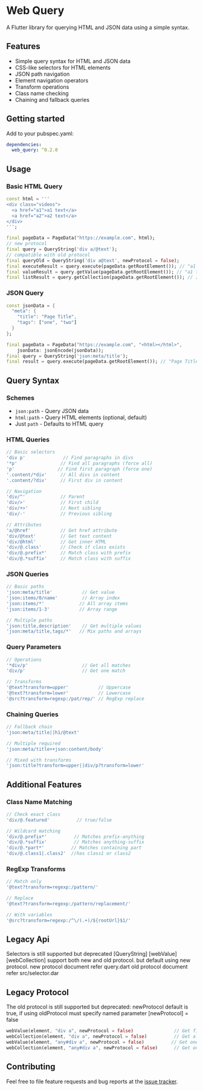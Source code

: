# Web Query

A Flutter library for querying HTML and JSON data using a simple syntax.

## Features

- Simple query syntax for HTML and JSON data
- CSS-like selectors for HTML elements
- JSON path navigation
- Element navigation operators
- Transform operations
- Class name checking
- Chaining and fallback queries

## Getting started

Add to your pubspec.yaml:

```yaml
dependencies:
  web_query: ^0.2.0
```

## Usage

### Basic HTML Query

```dart
const html = '''
<div class="videos">
  <a href="a1">a1 text</a>
  <a href="a2">a2 text</a>
</div>
''';

final pageData = PageData("https://example.com", html);
// new protocol
final query = QueryString('div a/@text');
// compatible with old protocol
final queryOld = QueryString('div a@text', newProtocol = false);
final executeResult = query.execute(pageData.getRootElement()); // "a1 text"
final valueResult = query.getValue(pageData.getRootElement()); // "a1 text"
final listResult = query.getCollection(pageData.getRootElement()); // ["a1 text"]
```

### JSON Query

```dart
const jsonData = {
  "meta": {
    "title": "Page Title",
    "tags": ["one", "two"]
  }
};

final pageData = PageData("https://example.com", "<html></html>",
    jsonData: jsonEncode(jsonData));
final query = QueryString('json:meta/title');
final result = query.execute(pageData.getRootElement()); // "Page Title"
```

## Query Syntax

### Schemes

- `json:path` - Query JSON data
- `html:path` - Query HTML elements (optional, default)
- Just `path` - Defaults to HTML query

### HTML Queries

```dart
// Basic selectors
'div p'              // Find paragraphs in divs
'*p'                // Find all paragraphs (force all)
'p'                // Find first paragraph (force one)
'.content/*div'     // All divs in content
'.content/?div'     // First div in content

// Navigation
'div/^'             // Parent
'div/>'             // First child
'div/+>'            // Next sibling
'div/-'             // Previous sibling

// Attributes
'a/@href'           // Get href attribute
'div/@text'         // Get text content
'div/@html'         // Get inner HTML
'div/@.class'       // Check if class exists
'div/@.prefix*'     // Match class with prefix
'div/@.*suffix'     // Match class with suffix
```

### JSON Queries

```dart
// Basic paths
'json:meta/title'           // Get value
'json:items/0/name'         // Array index
'json:items/*'             // All array items
'json:items/1-3'           // Array range

// Multiple paths
'json:title,description'    // Get multiple values
'json:meta/title,tags/*'   // Mix paths and arrays
```

### Query Parameters

```dart
// Operations
'*div/p'                    // Get all matches
'div/p'                     // Get one match

// Transforms
'@text?transform=upper'           // Uppercase
'@text?transform=lower'           // Lowercase
'@src?transform=regexp:/pat/rep/' // RegExp replace
```

### Chaining Queries

```dart
// Fallback chain
'json:meta/title||h1/@text'

// Multiple required
'json:meta/title++json:content/body'

// Mixed with transforms
'json:title?transform=upper||div/p?transform=lower'
```

## Additional Features

### Class Name Matching

```dart
// Check exact class
'div/@.featured'          // true/false

// Wildcard matching
'div/@.prefix*'          // Matches prefix-anything
'div/@.*suffix'          // Matches anything-suffix
'div/@.*part*'          // Matches containing part
'div/@.class1|.class2'  //has class1 or class2
```

### RegExp Transforms

```dart
// Match only
'@text?transform=regexp:/pattern/'

// Replace
'@text?transform=regexp:/pattern/replacement/'

// With variables
'@src?transform=regexp:/^\/(.+)/${rootUrl}$1/'
```

## Legacy Api

Selectors is still supported but deprecated
[QueryString] [webValue] [webCollection] support both new and old protocol.
but default using new protocol.
new protocol document refer query.dart
old protocol document refer src/selector.dar

## Legacy Protocol

The old protocol is still supported but deprecated:
newProtocol default is true, if using oldProtocol must specify named parameter [newProtocol] = false

```dart
webValue(element, "div a", newProtocol = false)               // Get first value
webCollection(element, "div a", newProtocol = false)          // Get all matches
webValue(element, "any#div a", newProtocol = false)          // Get one
webCollection(element, "any#div a", newProtocol = false)      // Get one as list
```

## Contributing

Feel free to file feature requests and bug reports at the [issue tracker](link-to-issues).
